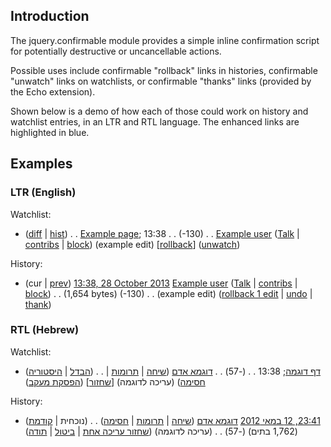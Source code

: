 Introduction
------------

The jquery.confirmable module provides a simple inline confirmation script for potentially destructive or uncancellable actions.

Possible uses include confirmable "rollback" links in histories, confirmable "unwatch" links on watchlists, or confirmable "thanks" links (provided by the Echo extension).

Shown below is a demo of how each of those could work on history and watchlist entries, in an LTR and RTL language. The enhanced links are highlighted in blue.

Examples
--------

### LTR (English)

Watchlist:

-   ([diff](#) | [hist](#)) <span class="mw-changeslist-separator">. .</span> <span class="mw-title"><a href="#" class="mw-changeslist-title">Example page</a></span>; <span class="mw-changeslist-date">13:38</span> <span class="mw-changeslist-separator">. .</span> <span class="mw-plusminus-neg">(-130)</span> <span class="mw-changeslist-separator">. .</span> <a href="#" class="mw-userlink">Example user</a> <span class="mw-usertoollinks">([Talk](#) | [contribs](#) | [block](#))</span> <span class="comment">(example edit)</span> <span class="mw-rollback-link">\[[rollback](https://www.mediawiki.org/wiki/Random_ideas_for_rollback_to_be_shelved_and_forgotten_about)\]</span> (<span class="mw-unwatch-link">[unwatch](#)</span>)

History:

-   <span class="mw-history-histlinks">(cur | [prev](#))</span> <a href="#" class="mw-changeslist-date">13:38, 28 October 2013</a> <span class="history-user"> <a href="#" class="mw-userlink">Example user</a> <span class="mw-usertoollinks">([Talk](#) | [contribs](#) | [block](#))</span> </span> <span class="mw-changeslist-separator">. .</span> <span class="history-size">(1,654 bytes)</span> <span class="mw-plusminus-neg">(-130)</span> <span class="mw-changeslist-separator">. .</span> <span class="comment">(example edit)</span> (<span class="mw-rollback-link">[rollback 1 edit](https://www.mediawiki.org/wiki/Random_ideas_for_rollback_to_be_shelved_and_forgotten_about)</span> | <span class="mw-history-undo">[undo](#)</span> | <span class="mw-thanks-thank-link">[thank](#)</span>)

### RTL (Hebrew)

Watchlist:

-   ([הבדל](#) | [היסטוריה](#)) <span class="mw-changeslist-separator">. .</span> <span class="mw-title"><a href="#" class="mw-changeslist-title">דף דוגמה</a></span>; <span class="mw-changeslist-date">13:38</span> <span class="mw-changeslist-separator">. .</span> <span class="mw-plusminus-neg">(-57)</span> <span class="mw-changeslist-separator">. .</span> <a href="#" class="mw-userlink">דוגמא אדם</a> <span class="mw-usertoollinks">([שיחה](#) | [תרומות](#) | [חסימה](#))</span> <span class="comment">(עריכה לדוגמה)</span> <span class="mw-rollback-link">\[[שחזור](https://www.mediawiki.org/wiki/Random_ideas_for_rollback_to_be_shelved_and_forgotten_about)\]</span> (<span class="mw-unwatch-link">[הפסקת מעקב](#)</span>)

History:

-   <span class="mw-history-histlinks">(נוכחית | [קודמת](#))</span> <a href="#" class="mw-changeslist-date">23:41, 12 במאי 2012</a> <span class="history-user"> <a href="#" class="mw-userlink">דוגמא אדם</a> <span class="mw-usertoollinks">([שיחה](#) | [תרומות](#) | [חסימה](#))</span> </span> <span class="mw-changeslist-separator">. .</span> <span class="history-size">(1,762 בתים)</span> <span class="mw-plusminus-neg">(-57)</span> <span class="mw-changeslist-separator">. .</span> <span class="comment">(עריכה לדוגמה)</span> (<span class="mw-rollback-link">[שחזור עריכה אחת](https://www.mediawiki.org/wiki/Random_ideas_for_rollback_to_be_shelved_and_forgotten_about)</span> | <span class="mw-history-undo">[ביטול](#)</span> | <span class="mw-thanks-thank-link">[תודה](#)</span>)
